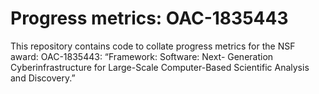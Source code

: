 # Progress metrics: OAC-1835443

This repository contains code to collate progress metrics for the NSF award:
OAC-1835443: “Framework: Software: Next- Generation Cyberinfrastructure for
Large-Scale Computer-Based Scientific Analysis and Discovery.”
